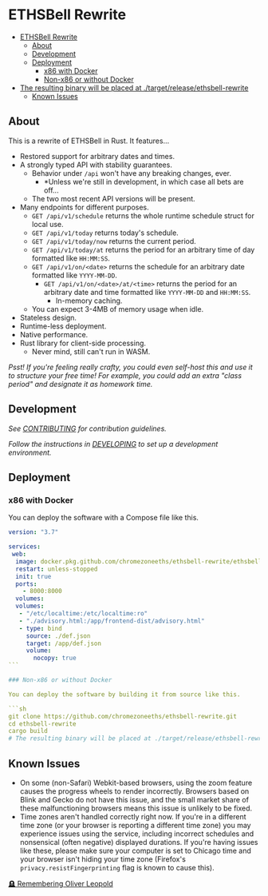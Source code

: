 # ETHSBell Rewrite

-   [ETHSBell Rewrite](#ethsbell-rewrite)
    -   [About](#about)
    -   [Development](#development)
    -   [Deployment](#deployment)
        -   [x86 with Docker](#x86-with-docker)
        -   [Non-x86 or without Docker](#non-x86-or-without-docker)
-   [The resulting binary will be placed at ./target/release/ethsbell-rewrite](#the-resulting-binary-will-be-placed-at-targetreleaseethsbell-rewrite)
    -   [Known Issues](#known-issues)

## About

This is a rewrite of ETHSBell in Rust. It features...

-   Restored support for arbitrary dates and times.
-   A strongly typed API with stability guarantees.
    -   Behavior under `/api` won't have any breaking changes, ever.
        -   \*Unless we're still in development, in which case all bets are off...
    -   The two most recent API versions will be present.
-   Many endpoints for different purposes.
    -   `GET /api/v1/schedule` returns the whole runtime schedule struct for local use.
    -   `GET /api/v1/today` returns today's schedule.
    -   `GET /api/v1/today/now` returns the current period.
    -   `GET /api/v1/today/at` returns the period for an arbitrary time of day formatted like `HH:MM:SS`.
    -   `GET /api/v1/on/<date>` returns the schedule for an arbitrary date formatted like `YYYY-MM-DD`.
        -   `GET /api/v1/on/<date>/at/<time>` returns the period for an arbitrary date and time formatted like `YYYY-MM-DD` and `HH:MM:SS`.
            -   In-memory caching.
    -   You can expect 3-4MB of memory usage when idle.
-   Stateless design.
-   Runtime-less deployment.
-   Native performance.
-   Rust library for client-side processing.
    -   Never mind, still can't run in WASM.

_Psst! If you're feeling really crafty, you could even self-host this and use it to structure your free time! For example, you could add an extra "class period" and designate it as homework time._

## Development

_See [CONTRIBUTING](CONTRIBUTING.md) for contribution guidelines._

_Follow the instructions in [DEVELOPING](DEVELOPING.md) to set up a development environment._

## Deployment

### x86 with Docker

You can deploy the software with a Compose file like this.

````yml
version: "3.7"

services:
 web:
  image: docker.pkg.github.com/chromezoneeths/ethsbell-rewrite/ethsbell-rewrite:latest
  restart: unless-stopped
  init: true
  ports:
    - 8000:8000
  volumes:
  volumes:
   - "/etc/localtime:/etc/localtime:ro"
   - "./advisory.html:/app/frontend-dist/advisory.html"
   - type: bind
     source: ./def.json
     target: /app/def.json
     volume:
       nocopy: true
```

### Non-x86 or without Docker

You can deploy the software by building it from source like this.

```sh
git clone https://github.com/chromezoneeths/ethsbell-rewrite.git
cd ethsbell-rewrite
cargo build
# The resulting binary will be placed at ./target/release/ethsbell-rewrite
````

## Known Issues

-   On some (non-Safari) Webkit-based browsers, using the zoom feature causes the progress wheels to render incorrectly. Browsers based on Blink and Gecko do not have this issue, and the small market share of these malfunctioning browsers means this issue is unlikely to be fixed.
-   Time zones aren't handled correctly right now. If you're in a different time zone (or your browser is reporting a different time zone) you may experience issues using the service, including incorrect schedules and nonsensical (often negative) displayed durations. If you're having issues like these, please make sure your computer is set to Chicago time and your browser isn't hiding your time zone (Firefox's `privacy.resistFingerprinting` flag is known to cause this).

[🪦 Remembering Oliver Leopold](https://ethsbell.app/api/legacy/oliver)
